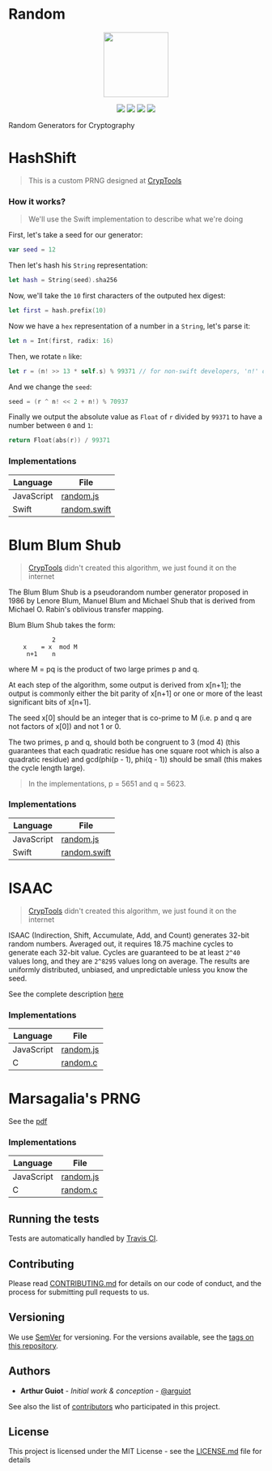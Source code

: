 # Random
<p align="center">
<!-- replace image by project Image -->
<img height="128" src="https://cryptools.github.io/img/Random.svg">
</p>
<p align="center">
<img src="https://cryptools.github.io/img/status/implemented.svg">
<img src="https://img.shields.io/travis/CrypTools/Random.svg">
<img src="https://img.shields.io/github/license/Cryptools/Random.svg">
<img src="https://img.shields.io/github/contributors/Cryptools/Random.svg">
</p>

Random Generators for Cryptography

# HashShift
> This is a custom PRNG designed at [CrypTools](https://cryptools.github.io)

### How it works?
> We'll use the Swift implementation to describe what we're doing

First, let's take a seed for our generator:
```swift
var seed = 12
```
Then let's hash his `String` representation:
```swift
let hash = String(seed).sha256
```
Now, we'll take the `10` first characters of the outputed hex digest:
```swift
let first = hash.prefix(10)
```
Now we have a `hex` representation of a number in a `String`, let's parse it:
```swift
let n = Int(first, radix: 16)
```
Then, we rotate `n` like:
```swift
let r = (n! >> 13 * self.s) % 99371 // for non-swift developers, 'n!' doesn't mean n factorial but the unwrapped value of n
```
And we change the `seed`:
```swift
seed = (r ^ n! << 2 + n!) % 70937
```
Finally we output the absolute value as `Float` of `r` divided by `99371` to have a number between `0` and `1`:
```swift
return Float(abs(r)) / 99371
```
### Implementations

| **Language** |                   **File**                  |
|--------------|---------------------------------------------|
|  JavaScript  |     [random.js](HashShift/js/random.js)     |
|     Swift    | [random.swift](HashShift/swift/random.swift)|
# Blum Blum Shub
> [CrypTools](https://cryptools.github.io) didn't created this algorithm, we just found it on the internet

The Blum Blum Shub is a pseudorandom number generator proposed
in 1986 by Lenore Blum, Manuel Blum and Michael Shub that is derived from
Michael O. Rabin's oblivious transfer mapping.

Blum Blum Shub takes the form:
```
            2
	x    = x  mod M
	 n+1    n
```
where M = pq is the product of two large primes p and q. 

At each step of the
algorithm, some output is derived from x[n+1]; the output is commonly either
the bit parity of x[n+1] or one or more of the least significant bits of
x[n+1].

The seed x[0] should be an integer that is co-prime to M (i.e. p and q are not
factors of x[0]) and not 1 or 0.

The two primes, p and q, should both be congruent to 3 (mod 4) (this guarantees
that each quadratic residue has one square root which is also a quadratic
residue) and gcd(phi(p - 1), phi(q - 1)) should be small (this makes the cycle
length large).

> In the implementations, p = 5651 and q = 5623.

### Implementations

| **Language** |                      **File**                    |
|--------------|--------------------------------------------------|
|  JavaScript  |     [random.js](Blum_Blum_Shub/js/random.js)     |
|     Swift    | [random.swift](Blum_Blum_Shub/swift/random.swift)|
# ISAAC
> [CrypTools](https://cryptools.github.io) didn't created this algorithm, we just found it on the internet

ISAAC (Indirection, Shift, Accumulate, Add, and Count) generates 32-bit random numbers. Averaged out, it requires 18.75 machine cycles to generate each 32-bit value. Cycles are guaranteed to be at least `2^40` values long, and they are `2^8295` values long on average. The results are uniformly distributed, unbiased, and unpredictable unless you know the seed.

See the complete description [here](http://burtleburtle.net/bob/rand/isaacafa.html#prize)
### Implementations

| **Language** |                       **File**                    |
|--------------|---------------------------------------------------|
|  JavaScript  |          [random.js](ISAAC/js/random.js)          |
|      C       |            [random.c](ISAAC/c/random.c)           |
# Marsagalia's PRNG
See the [pdf](Marsagalia/info.pdf)
### Implementations

| **Language** |                      **File**                    |
|--------------|--------------------------------------------------|
|  JavaScript  |       [random.js](Marsagalia/js/random.js)       |
|      C       |         [random.c](Marsagalia/c/random.c)        |
## Running the tests

Tests are automatically handled by [Travis CI](https://travis-ci.org/CrypTools/BitShiftCipher/).

## Contributing

Please read [CONTRIBUTING.md](https://github.com/CrypTools/cryptools.github.io/blob/master/CONTRIBUTING.md) for details on our code of conduct, and the process for submitting pull requests to us.

## Versioning

We use [SemVer](http://semver.org/) for versioning. For the versions available, see the [tags on this repository](https://github.com/CrypTools/BitShiftCipher/tags).

## Authors

* **Arthur Guiot** - *Initial work & conception* - [@arguiot](https://github.com/arguiot)

See also the list of [contributors](https://github.com/CrypTools/BitShiftCipher/contributors) who participated in this project.

## License

This project is licensed under the MIT License - see the [LICENSE.md](LICENSE.md) file for details
